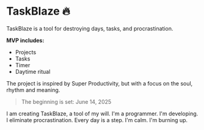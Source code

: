# TaskBlaze 🔥

TaskBlaze is a tool for destroying days, tasks, and procrastination.

**MVP includes:**
- Projects
- Tasks
- Timer
- Daytime ritual

The project is inspired by Super Productivity, but with a focus on the soul, rhythm and meaning.

> The beginning is set: June 14, 2025

I am creating TaskBlaze, a tool of my will.
I'm a programmer. I'm developing. I eliminate procrastination.
Every day is a step. I'm calm. I'm burning up.